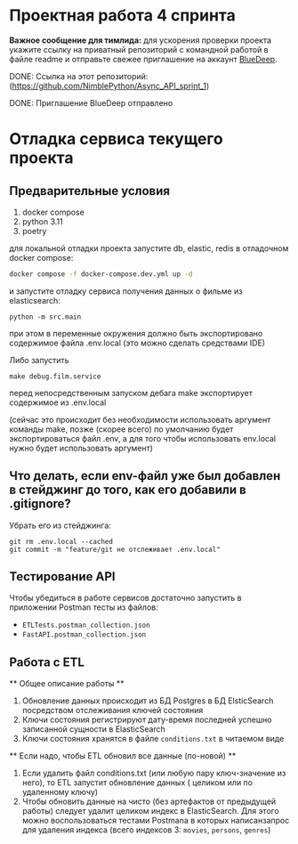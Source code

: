 # Проектная работа 4 спринта

**Важное сообщение для тимлида:** для ускорения проверки проекта укажите ссылку на приватный репозиторий с командной работой в файле readme и отправьте свежее приглашение на аккаунт [BlueDeep](https://github.com/BigDeepBlue).

 DONE: Ссылка на этот репозиторий: (https://github.com/NimblePython/Async_API_sprint_1)

 DONE: Приглашение BlueDeep отправлено

# Отладка сервиса текущего проекта

## Предварительные условия

1. docker compose
2. python 3.11
3. poetry

для локальной отладки проекта запустите db, elastic, redis в отладочном docker compose:
```bash
docker compose -f docker-compose.dev.yml up -d
```

и запустите отладку сервиса получения данных о фильме из elasticsearch:

```
python -m src.main
```

при этом в переменные окружения должно быть экспортировано содержимое файла .env.local
(это можно сделать средствами IDE)

Либо запустить
```
make debug.film.service
```
перед непосредственным запуском дебага make экспортирует содержимое из .env.local

(сейчас это происходит без необходимости использовать аргумент команды make, позже (скорее всего) по умолчанию будет экспортироваться файл .env, а для того чтобы использовать env.local нужно будет использовать аргумент)

## Что делать, если env-файл уже был добавлен в стейджинг до того, как его добавили в .gitignore?
Убрать его из стейджинга:
```
git rm .env.local --cached
git commit -m "feature/git не отcлеживает .env.local"
```

## Тестирование API
Чтобы убедиться в работе сервисов достаточно запустить в приложении Postman тесты из файлов:
- ```ETLTests.postman_collection.json```
- ```FastAPI.postman_collection.json```

## Работа с ETL
** Общее описание работы **
1. Обновление данных происходит из БД Postgres в БД ElsticSearch посредством отслеживания ключей состояния
2. Ключи состояния регистрируют дату-время последней успешно записанной сущности в ElasticSearch
3. Ключи состояния хранятся в файле ```conditions.txt``` в читаемом виде

** Если надо, чтобы ETL обновил все данные (по-новой)  **
1. Если удалить файл conditions.txt (или любую пару ключ-значение из него), то ETL запустит обновление данных ( целиком или по удаленному ключу)
2. Чтобы обновить данные на чисто (без артефактов от предыдущей работы) следует удалит целиком индекс в ElasticSearch. Для этого можно воспользоваться тестами Postmana в которых написанзапрос для удаления индекса (всего индексов 3: ```movies```, ```persons```, ```genres```)

